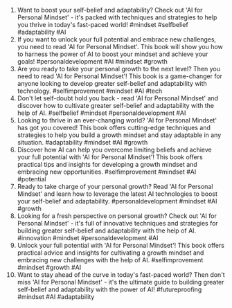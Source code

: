 1. Want to boost your self-belief and adaptability? Check out 'AI for Personal Mindset' - it's packed with techniques and strategies to help you thrive in today's fast-paced world! #mindset #selfbelief #adaptability #AI
2. If you want to unlock your full potential and embrace new challenges, you need to read 'AI for Personal Mindset'. This book will show you how to harness the power of AI to boost your mindset and achieve your goals! #personaldevelopment #AI #mindset #growth
3. Are you ready to take your personal growth to the next level? Then you need to read 'AI for Personal Mindset'! This book is a game-changer for anyone looking to develop greater self-belief and adaptability with technology. #selfimprovement #mindset #AI #tech
4. Don't let self-doubt hold you back - read 'AI for Personal Mindset' and discover how to cultivate greater self-belief and adaptability with the help of AI. #selfbelief #mindset #personaldevelopment #AI
5. Looking to thrive in an ever-changing world? 'AI for Personal Mindset' has got you covered! This book offers cutting-edge techniques and strategies to help you build a growth mindset and stay adaptable in any situation. #adaptability #mindset #AI #growth
6. Discover how AI can help you overcome limiting beliefs and achieve your full potential with 'AI for Personal Mindset'! This book offers practical tips and insights for developing a growth mindset and embracing new opportunities. #selfimprovement #mindset #AI #potential
7. Ready to take charge of your personal growth? Read 'AI for Personal Mindset' and learn how to leverage the latest AI technologies to boost your self-belief and adaptability. #personaldevelopment #mindset #AI #growth
8. Looking for a fresh perspective on personal growth? Check out 'AI for Personal Mindset' - it's full of innovative techniques and strategies for building greater self-belief and adaptability with the help of AI. #innovation #mindset #personaldevelopment #AI
9. Unlock your full potential with 'AI for Personal Mindset'! This book offers practical advice and insights for cultivating a growth mindset and embracing new challenges with the help of AI. #selfimprovement #mindset #growth #AI
10. Want to stay ahead of the curve in today's fast-paced world? Then don't miss 'AI for Personal Mindset' - it's the ultimate guide to building greater self-belief and adaptability with the power of AI! #futureproofing #mindset #AI #adaptability
